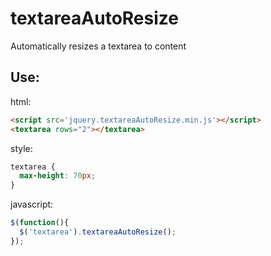 # textareaAutoResize
Automatically resizes a textarea to content

## Use:

html:
```html
<script src='jquery.textareaAutoResize.min.js'></script>
<textarea rows="2"></textarea>
```
style:
```css
textarea {
  max-height: 70px;
}
```
javascript:
```js
$(function(){
  $('textarea').textareaAutoResize();
});
```
